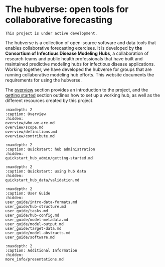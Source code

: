 # The hubverse: open tools for collaborative forecasting

```{caution}
This project is under active development.
```

The hubverse is a collection of open-source software and data tools that enables collaborative forecasting exercises. It is developed by **the Consortium of Infectious Disease Modeling Hubs**, a collaboration of research teams and public health professionals that have built and maintained predictive modeling hubs for infectious disease applications. Working together, we have developed the hubverse for groups that are running collaborative modeling hub efforts. This website documents the requirements for using the hubverse.  

The [overview](overview/who-we-are.md) section provides an introduction to the project, and the [getting started](quickstart_hub_admin/getting-started.md) section outlines how to set up a working hub, as well as the different resources created by this project.  




```{toctree}
:maxdepth: 2
:caption: Overview
:hidden:
overview/who-we-are.md
overview/scope.md
overview/definitions.md
overview/contribute.md
```

```{toctree}
:maxdepth: 2
:caption: Quickstart: hub administration
:hidden:
quickstart_hub_admin/getting-started.md
```

```{toctree}
:maxdepth: 2
:caption: Quickstart: using hub data
:hidden:
quickstart_hub_data/validation.md
```

```{toctree}
:maxdepth: 2
:caption: User Guide
:hidden:
user_guide/intro-data-formats.md
user_guide/hub-structure.md
user_guide/tasks.md
user_guide/hub-config.md
user_guide/model-metadata.md
user_guide/model-output.md
user_guide/target-data.md
user_guide/model-abstracts.md
user_guide/software.md
```

```{toctree}
:maxdepth: 2
:caption: Additional Information
:hidden:
more_info/presentations.md
```
